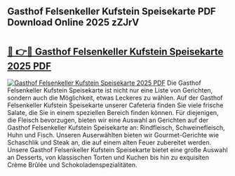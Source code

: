 ## Gasthof Felsenkeller Kufstein Speisekarte PDF Download Online 2025 zZJrV

# <h2><a href="http://gcb41n.nevu.top/?p=Gasthof+Felsenkeller+Kufstein+Speisekarte">🔗 👉🔴 Gasthof Felsenkeller Kufstein Speisekarte 2025 PDF</a></h2>

[![Gasthof Felsenkeller Kufstein Speisekarte 2025 PDF](https://i.imgur.com/dBaPXMq.png)](http://gcb41n.nevu.top/?p=Gasthof+Felsenkeller+Kufstein+Speisekarte)
Die Gasthof Felsenkeller Kufstein Speisekarte ist nicht nur eine Liste von Gerichten, sondern auch die Möglichkeit, etwas Leckeres zu wählen. Auf der Gasthof Felsenkeller Kufstein Speisekarte unserer Cafeteria finden Sie viele frische Salate, die Sie in einem speziellen Bereich finden können. Für diejenigen, die Fleisch bevorzugen, bieten wir eine Auswahl an Gerichten auf der Gasthof Felsenkeller Kufstein Speisekarte an: Rindfleisch, Schweinefleisch, Huhn und Fisch. Unseren Auserwählten bieten wir Gourmet-Gerichte wie Schaschlik und Steak an, die auf einem alten Feuer zubereitet werden. Unsere Gasthof Felsenkeller Kufstein Speisekarte bietet eine große Auswahl an Desserts, von klassischen Torten und Kuchen bis hin zu exquisiten Crème Brûlée und Schokoladenspezialitäten.
